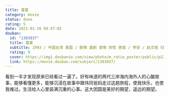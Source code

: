 ```yaml
---
title: 喜宴
category: movie
status: done
rating: 5
date: 2021-01-26 04:47:02
douban:
  id: "1303037"
  title: 喜宴
  subtitle: 1993 / 中国台湾 美国 / 剧情 喜剧 爱情 同性 家庭 / 李安 / 赵文瑄 归亚蕾
  rating: 9
  cover: https://img1.doubanio.com/view/photo/m_ratio_poster/public/p2249048907.jpg
  link: https://movie.douban.com/subject/1303037/
---
```


看到一半才发现原来已经看过一遍了。好有味道的两代三岸海内海外人的心酸故事，能够看懂更多，能够沉浸在故事中跟伟同爸妈走过这趟旅程，使我快乐，也使我难过。生活给人心里装满沉重的心事。这大团圆是美好的期望，遥远的期望。